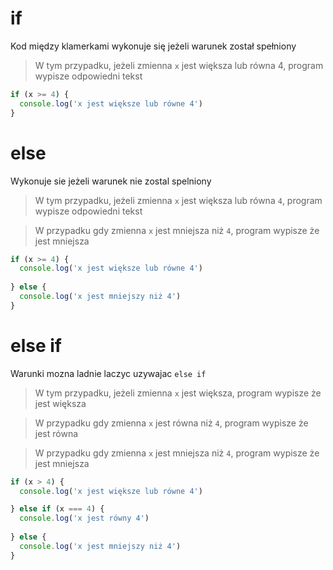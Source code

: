# if
Kod między klamerkami wykonuje się jeżeli warunek został spełniony

> W tym przypadku, jeżeli zmienna `x` jest większa lub równa 4, program wypisze odpowiedni tekst

```js
if (x >= 4) {
  console.log('x jest większe lub równe 4')
}
```

# else
Wykonuje sie jeżeli warunek nie zostal spelniony

> W tym przypadku, jeżeli zmienna `x` jest większa lub równa `4`, program wypisze odpowiedni tekst

> W przypadku gdy zmienna `x` jest mniejsza niż `4`, program wypisze że jest mniejsza

```js
if (x >= 4) {
  console.log('x jest większe lub równe 4')
  
} else {
  console.log('x jest mniejszy niż 4')
}
```

# else if
Warunki mozna ladnie laczyc uzywajac `else if`

> W tym przypadku, jeżeli zmienna `x` jest większa, program wypisze że jest większa

> W przypadku gdy zmienna `x` jest równa niż `4`, program wypisze że jest równa

> W przypadku gdy zmienna `x` jest mniejsza niż `4`, program wypisze że jest mniejsza

```js
if (x > 4) {
  console.log('x jest większe lub równe 4')

} else if (x === 4) {
  console.log('x jest równy 4')
  
} else {
  console.log('x jest mniejszy niż 4')
}
```
